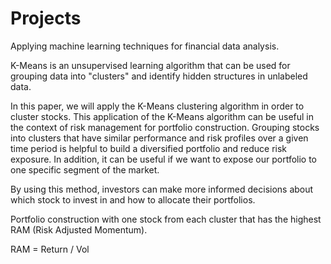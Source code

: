 # Projects

Applying machine learning techniques for financial data analysis.

K-Means is an unsupervised learning algorithm that can be used for grouping data into "clusters" and identify hidden structures in unlabeled data.

In this paper, we will apply the K-Means clustering algorithm in order to cluster stocks. This application of the K-Means algorithm can be useful in the context of risk management for portfolio construction. Grouping stocks into clusters that have similar performance and risk profiles over a given time period is helpful to build a diversified portfolio and reduce risk exposure. In addition, it can be useful if we want to expose our portfolio to one specific segment of the market.

By using this method, investors can make more informed decisions about which stock to invest in and how to allocate their portfolios.


Portfolio construction with one stock from each cluster that has the highest RAM (Risk Adjusted Momentum). 

RAM = Return / Vol
